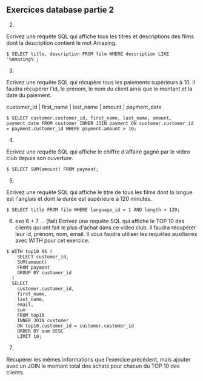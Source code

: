 ## Exercices database partie 2

2.
Ecrivez une requête SQL qui affiche tous les titres et descriptions des films dont la description contient le mot Amazing.

```
$ SELECT title, description FROM film WHERE description LIKE '%Amazing%';
```

3.
Ecrivez une requête SQL qui récupère tous les paiements supérieurs à 10. Il faudra récupérer l'id, le prénom, le nom du client ainsi que le montant et la date du paiement.

customer_id | first_name |  last_name   | amount |        payment_date

```
$ SELECT customer.customer_id, first_name, last_name, amount, payment_date FROM customer INNER JOIN payment ON customer.customer_id = payment.customer_id WHERE payment.amount > 10;
```

4.
Ecrivez une requête SQL qui affiche le chiffre d'affaire gagné par le video club depuis son ouverture.

```
$ SELECT SUM(amount) FROM payment;
```

5.
Ecrivez une requête SQL qui affiche le titre de tous les films dont la langue est l'anglais et dont la durée est supérieure à 120 minutes.

```
$ SELECT title FROM film WHERE language_id = 1 AND length > 120;
```

6. exo 6 + 7 ... (fail)
Ecrivez une requête SQL qui affiche le TOP 10 des clients qui ont fait le plus d'achat dans ce video club. Il faudra récupérer leur id, prénom, nom, email. Il vous faudra utiliser les requêtes auxiliaires avec WITH pour cet exercice.

```
$ WITH top10 AS (
    SELECT customer_id, 
    SUM(amount) 
    FROM payment 
    GROUP BY customer_id
  ) 
  SELECT 
    customer.customer_id, 
    first_name, 
    last_name, 
    email, 
    sum 
    FROM top10 
    INNER JOIN customer 
    ON top10.customer_id = customer.customer_id 
    ORDER BY sum DESC 
    LIMIT 10;
```

7.
Récupérer les mêmes informations que l'exercice précédent, mais ajouter avec un JOIN le montant total des achats pour chacun du TOP 10 des clients.

